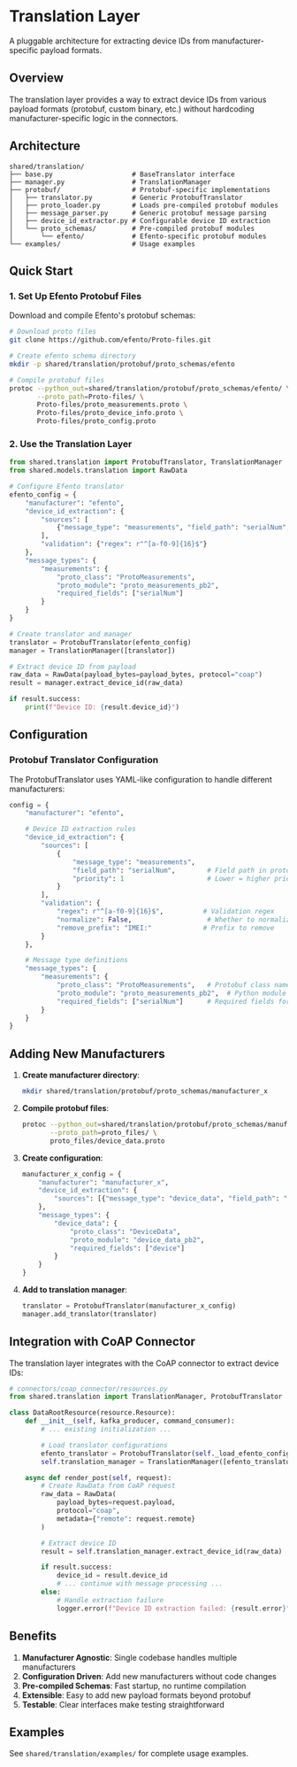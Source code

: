 # Translation Layer

A pluggable architecture for extracting device IDs from manufacturer-specific payload formats.

## Overview

The translation layer provides a way to extract device IDs from various payload formats (protobuf, custom binary, etc.) without hardcoding manufacturer-specific logic in the connectors.

## Architecture

```
shared/translation/
├── base.py                    # BaseTranslator interface
├── manager.py                 # TranslationManager
├── protobuf/                  # Protobuf-specific implementations
│   ├── translator.py          # Generic ProtobufTranslator
│   ├── proto_loader.py        # Loads pre-compiled protobuf modules
│   ├── message_parser.py      # Generic protobuf message parsing
│   ├── device_id_extractor.py # Configurable device ID extraction
│   └── proto_schemas/         # Pre-compiled protobuf modules
│       └── efento/            # Efento-specific protobuf modules
└── examples/                  # Usage examples
```

## Quick Start

### 1. Set Up Efento Protobuf Files

Download and compile Efento's protobuf schemas:

```bash
# Download proto files
git clone https://github.com/efento/Proto-files.git

# Create efento schema directory
mkdir -p shared/translation/protobuf/proto_schemas/efento

# Compile protobuf files
protoc --python_out=shared/translation/protobuf/proto_schemas/efento/ \
       --proto_path=Proto-files/ \
       Proto-files/proto_measurements.proto \
       Proto-files/proto_device_info.proto \
       Proto-files/proto_config.proto
```

### 2. Use the Translation Layer

```python
from shared.translation import ProtobufTranslator, TranslationManager
from shared.models.translation import RawData

# Configure Efento translator
efento_config = {
    "manufacturer": "efento",
    "device_id_extraction": {
        "sources": [
            {"message_type": "measurements", "field_path": "serialNum", "priority": 1}
        ],
        "validation": {"regex": r"^[a-f0-9]{16}$"}
    },
    "message_types": {
        "measurements": {
            "proto_class": "ProtoMeasurements",
            "proto_module": "proto_measurements_pb2",
            "required_fields": ["serialNum"]
        }
    }
}

# Create translator and manager
translator = ProtobufTranslator(efento_config)
manager = TranslationManager([translator])

# Extract device ID from payload
raw_data = RawData(payload_bytes=payload_bytes, protocol="coap")
result = manager.extract_device_id(raw_data)

if result.success:
    print(f"Device ID: {result.device_id}")
```

## Configuration

### Protobuf Translator Configuration

The ProtobufTranslator uses YAML-like configuration to handle different manufacturers:

```python
config = {
    "manufacturer": "efento",

    # Device ID extraction rules
    "device_id_extraction": {
        "sources": [
            {
                "message_type": "measurements",
                "field_path": "serialNum",        # Field path in protobuf message
                "priority": 1                     # Lower = higher priority
            }
        ],
        "validation": {
            "regex": r"^[a-f0-9]{16}$",          # Validation regex
            "normalize": False,                   # Whether to normalize (lowercase)
            "remove_prefix": "IMEI:"             # Prefix to remove
        }
    },

    # Message type definitions
    "message_types": {
        "measurements": {
            "proto_class": "ProtoMeasurements",   # Protobuf class name
            "proto_module": "proto_measurements_pb2",  # Python module name
            "required_fields": ["serialNum"]      # Required fields for validation
        }
    }
}
```

## Adding New Manufacturers

1. **Create manufacturer directory**:

   ```bash
   mkdir shared/translation/protobuf/proto_schemas/manufacturer_x
   ```

2. **Compile protobuf files**:

   ```bash
   protoc --python_out=shared/translation/protobuf/proto_schemas/manufacturer_x/ \
          --proto_path=proto_files/ \
          proto_files/device_data.proto
   ```

3. **Create configuration**:

   ```python
   manufacturer_x_config = {
       "manufacturer": "manufacturer_x",
       "device_id_extraction": {
           "sources": [{"message_type": "device_data", "field_path": "device.id", "priority": 1}]
       },
       "message_types": {
           "device_data": {
               "proto_class": "DeviceData",
               "proto_module": "device_data_pb2",
               "required_fields": ["device"]
           }
       }
   }
   ```

4. **Add to translation manager**:
   ```python
   translator = ProtobufTranslator(manufacturer_x_config)
   manager.add_translator(translator)
   ```

## Integration with CoAP Connector

The translation layer integrates with the CoAP connector to extract device IDs:

```python
# connectors/coap_connector/resources.py
from shared.translation import TranslationManager, ProtobufTranslator

class DataRootResource(resource.Resource):
    def __init__(self, kafka_producer, command_consumer):
        # ... existing initialization ...

        # Load translator configurations
        efento_translator = ProtobufTranslator(self._load_efento_config())
        self.translation_manager = TranslationManager([efento_translator])

    async def render_post(self, request):
        # Create RawData from CoAP request
        raw_data = RawData(
            payload_bytes=request.payload,
            protocol="coap",
            metadata={"remote": request.remote}
        )

        # Extract device ID
        result = self.translation_manager.extract_device_id(raw_data)

        if result.success:
            device_id = result.device_id
            # ... continue with message processing ...
        else:
            # Handle extraction failure
            logger.error(f"Device ID extraction failed: {result.error}")
```

## Benefits

1. **Manufacturer Agnostic**: Single codebase handles multiple manufacturers
2. **Configuration Driven**: Add new manufacturers without code changes
3. **Pre-compiled Schemas**: Fast startup, no runtime compilation
4. **Extensible**: Easy to add new payload formats beyond protobuf
5. **Testable**: Clear interfaces make testing straightforward

## Examples

See `shared/translation/examples/` for complete usage examples.
